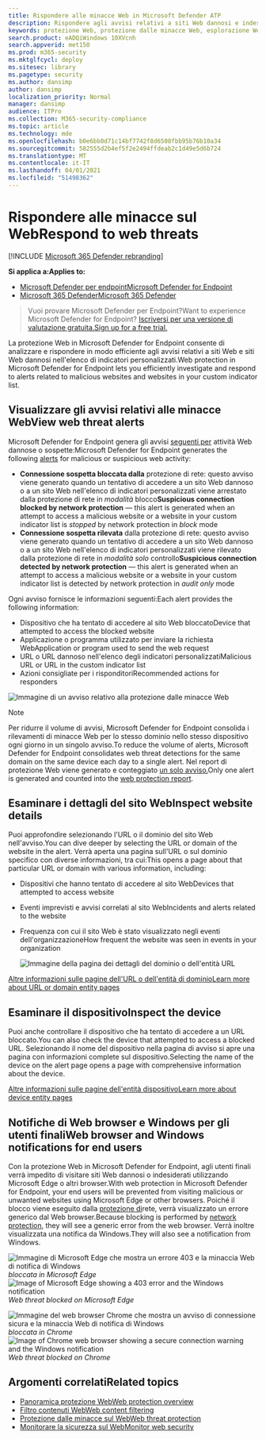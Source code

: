 ```yaml
---
title: Rispondere alle minacce Web in Microsoft Defender ATP
description: Rispondere agli avvisi relativi a siti Web dannosi e indesiderati. Comprendere in che modo Protezione dalle minacce Web informa gli utenti finali tramite i web browser e le notifiche di Windows
keywords: protezione Web, protezione dalle minacce Web, esplorazione Web, avvisi, risposta, sicurezza, phishing, malware, exploit, siti Web, protezione di rete, Edge, Internet Explorer, Chrome, Firefox, web browser, notifiche, utenti finali, notifiche di Windows, pagina di blocco,
search.product: eADQiWindows 10XVcnh
search.appverid: met150
ms.prod: m365-security
ms.mktglfcycl: deploy
ms.sitesec: library
ms.pagetype: security
ms.author: dansimp
author: dansimp
localization_priority: Normal
manager: dansimp
audience: ITPro
ms.collection: M365-security-compliance
ms.topic: article
ms.technology: mde
ms.openlocfilehash: b0e6bb0d71c14bf7742f8d6508fbb95b76b10a34
ms.sourcegitcommit: 582555d2b4ef5f2e2494ffdeab2c1d49e5d6b724
ms.translationtype: MT
ms.contentlocale: it-IT
ms.lasthandoff: 04/01/2021
ms.locfileid: "51498362"
---
```

# <a name="respond-to-web-threats"></a><span data-ttu-id="e4d65-105">Rispondere alle minacce sul Web</span><span class="sxs-lookup"><span data-stu-id="e4d65-105">Respond to web threats</span></span>

[!INCLUDE [Microsoft 365 Defender rebranding](../../includes/microsoft-defender.md)]

<span data-ttu-id="e4d65-106">**Si applica a:**</span><span class="sxs-lookup"><span data-stu-id="e4d65-106">**Applies to:**</span></span>
- [<span data-ttu-id="e4d65-107">Microsoft Defender per endpoint</span><span class="sxs-lookup"><span data-stu-id="e4d65-107">Microsoft Defender for Endpoint</span></span>](https://go.microsoft.com/fwlink/p/?linkid=2154037)
- [<span data-ttu-id="e4d65-108">Microsoft 365 Defender</span><span class="sxs-lookup"><span data-stu-id="e4d65-108">Microsoft 365 Defender</span></span>](https://go.microsoft.com/fwlink/?linkid=2118804)

><span data-ttu-id="e4d65-109">Vuoi provare Microsoft Defender per Endpoint?</span><span class="sxs-lookup"><span data-stu-id="e4d65-109">Want to experience Microsoft Defender for Endpoint?</span></span> [<span data-ttu-id="e4d65-110">Iscriversi per una versione di valutazione gratuita.</span><span class="sxs-lookup"><span data-stu-id="e4d65-110">Sign up for a free trial.</span></span>](https://www.microsoft.com/microsoft-365/windows/microsoft-defender-atp?ocid=docs-wdatp-main-abovefoldlink&rtc=1)

<span data-ttu-id="e4d65-111">La protezione Web in Microsoft Defender for Endpoint consente di analizzare e rispondere in modo efficiente agli avvisi relativi a siti Web e siti Web dannosi nell'elenco di indicatori personalizzati.</span><span class="sxs-lookup"><span data-stu-id="e4d65-111">Web protection in Microsoft Defender for Endpoint lets you efficiently investigate and respond to alerts related to malicious websites and websites in your custom indicator list.</span></span>

## <a name="view-web-threat-alerts"></a><span data-ttu-id="e4d65-112">Visualizzare gli avvisi relativi alle minacce Web</span><span class="sxs-lookup"><span data-stu-id="e4d65-112">View web threat alerts</span></span>
<span data-ttu-id="e4d65-113">Microsoft Defender for Endpoint genera gli avvisi [seguenti per](manage-alerts.md) attività Web dannose o sospette:</span><span class="sxs-lookup"><span data-stu-id="e4d65-113">Microsoft Defender for Endpoint generates the following [alerts](manage-alerts.md) for malicious or suspicious web activity:</span></span>
- <span data-ttu-id="e4d65-114">**Connessione sospetta bloccata dalla** protezione di rete: questo avviso viene generato quando un tentativo  di accedere a un sito Web dannoso o a un sito Web nell'elenco di indicatori personalizzati viene arrestato dalla protezione di rete in *modalità* blocco</span><span class="sxs-lookup"><span data-stu-id="e4d65-114">**Suspicious connection blocked by network protection** — this alert is generated when an attempt to access a malicious website or a website in your custom indicator list is *stopped* by network protection in *block* mode</span></span>
- <span data-ttu-id="e4d65-115">**Connessione sospetta rilevata** dalla protezione di rete: questo avviso viene generato quando un tentativo di accedere a un sito Web dannoso o a un sito Web nell'elenco di indicatori personalizzati viene rilevato dalla protezione di rete in *modalità solo* controllo</span><span class="sxs-lookup"><span data-stu-id="e4d65-115">**Suspicious connection detected by network protection** — this alert is generated when an attempt to access a malicious website or a website in your custom indicator list is detected by network protection in *audit only* mode</span></span>

<span data-ttu-id="e4d65-116">Ogni avviso fornisce le informazioni seguenti:</span><span class="sxs-lookup"><span data-stu-id="e4d65-116">Each alert provides the following information:</span></span> 
- <span data-ttu-id="e4d65-117">Dispositivo che ha tentato di accedere al sito Web bloccato</span><span class="sxs-lookup"><span data-stu-id="e4d65-117">Device that attempted to access the blocked website</span></span>
- <span data-ttu-id="e4d65-118">Applicazione o programma utilizzato per inviare la richiesta Web</span><span class="sxs-lookup"><span data-stu-id="e4d65-118">Application or program used to send the web request</span></span>
- <span data-ttu-id="e4d65-119">URL o URL dannoso nell'elenco degli indicatori personalizzati</span><span class="sxs-lookup"><span data-stu-id="e4d65-119">Malicious URL or URL in the custom indicator list</span></span>
- <span data-ttu-id="e4d65-120">Azioni consigliate per i risponditori</span><span class="sxs-lookup"><span data-stu-id="e4d65-120">Recommended actions for responders</span></span>

![Immagine di un avviso relativo alla protezione dalle minacce Web](images/wtp-alert.png)

>[!Note]
><span data-ttu-id="e4d65-122">Per ridurre il volume di avvisi, Microsoft Defender for Endpoint consolida i rilevamenti di minacce Web per lo stesso dominio nello stesso dispositivo ogni giorno in un singolo avviso.</span><span class="sxs-lookup"><span data-stu-id="e4d65-122">To reduce the volume of alerts, Microsoft Defender for Endpoint consolidates web threat detections for the same domain on the same device each day to a single alert.</span></span> <span data-ttu-id="e4d65-123">Nel report di protezione Web viene generato e conteggiato [un solo avviso.](web-protection-monitoring.md)</span><span class="sxs-lookup"><span data-stu-id="e4d65-123">Only one alert is generated and counted into the [web protection report](web-protection-monitoring.md).</span></span>

## <a name="inspect-website-details"></a><span data-ttu-id="e4d65-124">Esaminare i dettagli del sito Web</span><span class="sxs-lookup"><span data-stu-id="e4d65-124">Inspect website details</span></span>
<span data-ttu-id="e4d65-125">Puoi approfondire selezionando l'URL o il dominio del sito Web nell'avviso.</span><span class="sxs-lookup"><span data-stu-id="e4d65-125">You can dive deeper by selecting the URL or domain of the website in the alert.</span></span> <span data-ttu-id="e4d65-126">Verrà aperta una pagina sull'URL o sul dominio specifico con diverse informazioni, tra cui:</span><span class="sxs-lookup"><span data-stu-id="e4d65-126">This opens a page about that particular URL or domain with various information, including:</span></span>
- <span data-ttu-id="e4d65-127">Dispositivi che hanno tentato di accedere al sito Web</span><span class="sxs-lookup"><span data-stu-id="e4d65-127">Devices that attempted to access website</span></span>
- <span data-ttu-id="e4d65-128">Eventi imprevisti e avvisi correlati al sito Web</span><span class="sxs-lookup"><span data-stu-id="e4d65-128">Incidents and alerts related to the website</span></span>
- <span data-ttu-id="e4d65-129">Frequenza con cui il sito Web è stato visualizzato negli eventi dell'organizzazione</span><span class="sxs-lookup"><span data-stu-id="e4d65-129">How frequent the website was seen in events in your organization</span></span>

    ![Immagine della pagina dei dettagli del dominio o dell'entità URL](images/wtp-website-details.png)

[<span data-ttu-id="e4d65-131">Altre informazioni sulle pagine dell'URL o dell'entità di dominio</span><span class="sxs-lookup"><span data-stu-id="e4d65-131">Learn more about URL or domain entity pages</span></span>](investigate-domain.md)

## <a name="inspect-the-device"></a><span data-ttu-id="e4d65-132">Esaminare il dispositivo</span><span class="sxs-lookup"><span data-stu-id="e4d65-132">Inspect the device</span></span>
<span data-ttu-id="e4d65-133">Puoi anche controllare il dispositivo che ha tentato di accedere a un URL bloccato.</span><span class="sxs-lookup"><span data-stu-id="e4d65-133">You can also check the device that attempted to access a blocked URL.</span></span> <span data-ttu-id="e4d65-134">Selezionando il nome del dispositivo nella pagina di avviso si apre una pagina con informazioni complete sul dispositivo.</span><span class="sxs-lookup"><span data-stu-id="e4d65-134">Selecting the name of the device on the alert page opens a page with comprehensive information about the device.</span></span>

[<span data-ttu-id="e4d65-135">Altre informazioni sulle pagine dell'entità dispositivo</span><span class="sxs-lookup"><span data-stu-id="e4d65-135">Learn more about device entity pages</span></span>](investigate-machines.md)

## <a name="web-browser-and-windows-notifications-for-end-users"></a><span data-ttu-id="e4d65-136">Notifiche di Web browser e Windows per gli utenti finali</span><span class="sxs-lookup"><span data-stu-id="e4d65-136">Web browser and Windows notifications for end users</span></span>

<span data-ttu-id="e4d65-137">Con la protezione Web in Microsoft Defender for Endpoint, agli utenti finali verrà impedito di visitare siti Web dannosi o indesiderati utilizzando Microsoft Edge o altri browser.</span><span class="sxs-lookup"><span data-stu-id="e4d65-137">With web protection in Microsoft Defender for Endpoint, your end users will be prevented from visiting malicious or unwanted websites using Microsoft Edge or other browsers.</span></span> <span data-ttu-id="e4d65-138">Poiché il blocco viene eseguito dalla [protezione di](network-protection.md)rete, verrà visualizzato un errore generico dal Web browser.</span><span class="sxs-lookup"><span data-stu-id="e4d65-138">Because blocking is performed by [network protection](network-protection.md), they will see a generic error from the web browser.</span></span> <span data-ttu-id="e4d65-139">Verrà inoltre visualizzata una notifica da Windows.</span><span class="sxs-lookup"><span data-stu-id="e4d65-139">They will also see a notification from Windows.</span></span>

<span data-ttu-id="e4d65-140">![Immagine di Microsoft Edge che mostra un errore 403 e la minaccia Web di notifica di Windows ](images/wtp-browser-blocking-page.png)
 *bloccata in Microsoft Edge*</span><span class="sxs-lookup"><span data-stu-id="e4d65-140">![Image of Microsoft Edge showing a 403 error and the Windows notification](images/wtp-browser-blocking-page.png)
*Web threat blocked on Microsoft Edge*</span></span>

<span data-ttu-id="e4d65-141">![Immagine del web browser Chrome che mostra un avviso di connessione sicura e la minaccia Web di notifica di Windows ](images/wtp-chrome-browser-blocking-page.png)
 *bloccata in Chrome*</span><span class="sxs-lookup"><span data-stu-id="e4d65-141">![Image of Chrome web browser showing a secure connection warning and the Windows notification](images/wtp-chrome-browser-blocking-page.png)
*Web threat blocked on Chrome*</span></span>

## <a name="related-topics"></a><span data-ttu-id="e4d65-142">Argomenti correlati</span><span class="sxs-lookup"><span data-stu-id="e4d65-142">Related topics</span></span>
- [<span data-ttu-id="e4d65-143">Panoramica protezione Web</span><span class="sxs-lookup"><span data-stu-id="e4d65-143">Web protection overview</span></span>](web-protection-overview.md)
- [<span data-ttu-id="e4d65-144">Filtro contenuti Web</span><span class="sxs-lookup"><span data-stu-id="e4d65-144">Web content filtering</span></span>](web-content-filtering.md)
- [<span data-ttu-id="e4d65-145">Protezione dalle minacce sul Web</span><span class="sxs-lookup"><span data-stu-id="e4d65-145">Web threat protection</span></span>](web-threat-protection.md)
- [<span data-ttu-id="e4d65-146">Monitorare la sicurezza sul Web</span><span class="sxs-lookup"><span data-stu-id="e4d65-146">Monitor web security</span></span>](web-protection-monitoring.md)
